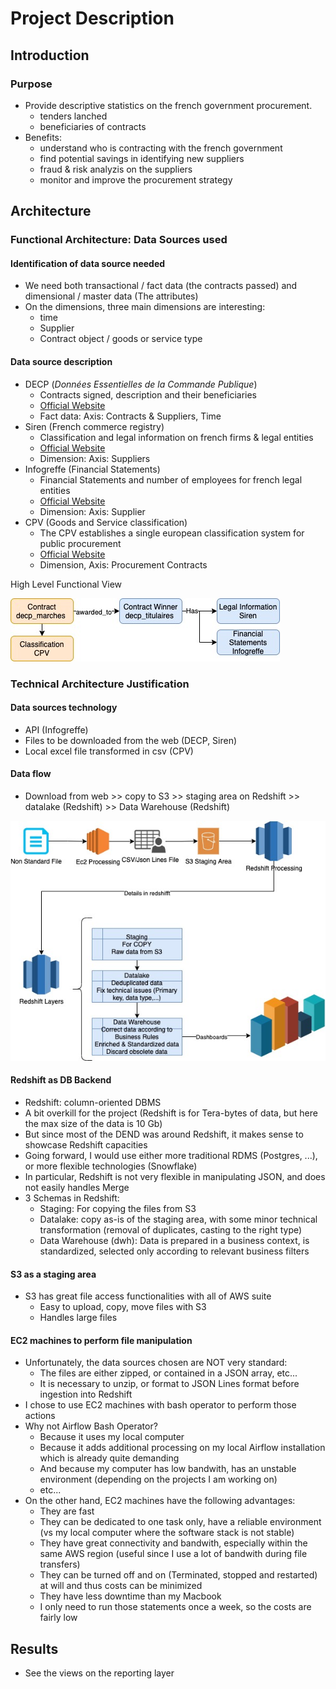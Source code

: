 # Project Description
## Introduction
### Purpose
- Provide descriptive statistics on the french government procurement.
    - tenders lanched
    - beneficiaries of contracts
- Benefits:
    - understand who is contracting with the french government
    - find potential savings in identifying new suppliers
    - fraud & risk analyzis on the suppliers
    - monitor and improve the procurement strategy

## Architecture
### Functional Architecture: Data Sources used
#### Identification of data source needed
- We need both transactional / fact data (the contracts passed) and dimensional / master data (The attributes)
- On the dimensions, three main dimensions are interesting:
    - time
    - Supplier
    - Contract object / goods or service type
    
#### Data source description
- DECP (*Données Essentielles de la Commande Publique*)
    - Contracts signed, description and their beneficiaries
    - [Official Website](https://www.data.gouv.fr/fr/datasets/5cd57bf68b4c4179299eb0e9/)
    - Fact data: Axis: Contracts & Suppliers, Time
- Siren (French commerce registry)
    - Classification and legal information on french firms & legal entities
    - [Official Website](https://www.data.gouv.fr/en/datasets/base-sirene-des-entreprises-et-de-leurs-etablissements-siren-siret/#_)
    - Dimension: Axis: Suppliers
- Infogreffe (Financial Statements)
    - Financial Statements and number of employees for french legal entities
    - [Official Website](https://datainfogreffe.fr/offres)
    - Dimension: Axis: Supplier
- CPV (Goods and Service classification)
    - The CPV establishes a single european classification system for public procurement
    - [Official Website](https://simap.ted.europa.eu/cpv)
    - Dimension, Axis: Procurement Contracts
    
High Level Functional View    

![HighLevelFunctionalView](https://github.com/ogierpaul/UdacityDendCapstone/blob/master/docs/images/high_level_functional_view.jpg)

### Technical Architecture Justification
#### Data sources technology
- API (Infogreffe)
- Files to be downloaded from the web (DECP, Siren)
- Local excel file transformed in csv (CPV)
    
#### Data flow
- Download from web >> copy to S3 >> staging area on Redshift >> datalake (Redshift) >> Data Warehouse (Redshift)

![HighLevelTechnicalView](https://github.com/ogierpaul/UdacityDendCapstone/blob/master/docs/images/high_level_architecture.jpg)


#### Redshift as DB Backend
- Redshift: column-oriented DBMS
- A bit overkill for the project (Redshift is for Tera-bytes of data, but here the max size of the data is 10 Gb)
- But since most of the DEND was around Redshift, it makes sense to showcase Redshift capacities
- Going forward, I would use either more traditional RDMS (Postgres, ...), or more flexible technologies (Snowflake)
- In particular, Redshift is not very flexible in manipulating JSON, and does not easily handles Merge
- 3 Schemas in Redshift:
    - Staging: For copying the files from S3
    - Datalake: copy as-is of the staging area, with some minor technical transformation (removal of duplicates, casting to the right type)
    - Data Warehouse (dwh): Data is prepared in a business context, is standardized, selected only according to relevant business filters
    
#### S3 as a staging area
- S3 has great file access functionalities with all of AWS suite
    - Easy to upload, copy, move files with S3
    - Handles large files

#### EC2 machines to perform file manipulation
- Unfortunately, the data sources chosen are NOT very standard:
    - The files are either zipped, or contained in a JSON array, etc...
    - It is necessary to unzip, or format to JSON Lines format before ingestion into Redshift
- I chose to use EC2 machines with bash operator to perform those actions
- Why not Airflow Bash Operator?
    - Because it uses my local computer
    - Because it adds additional processing on my local Airflow installation which is already quite demanding
    - And because my computer has low bandwith, has an unstable environment (depending on the projects I am working on)
    - etc...
- On the other hand, EC2 machines have the following advantages:
    - They are fast
    - They can be dedicated to one task only, have a reliable environment (vs my local computer where the software stack  is not stable)
    - They have great connectivity and bandwith, especially within the same AWS region (useful since I use a lot of bandwith during file transfers)
    - They can be turned off and on (Terminated, stopped and restarted) at will and thus costs can be minimized
    - They have less downtime than my Macbook
    - I only need to run those statements once a week, so the costs are fairly low

## Results
- See the views on the reporting layer

    